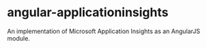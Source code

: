 # angular-applicationinsights

An implementation of Microsoft Application Insights as an AngularJS module.
